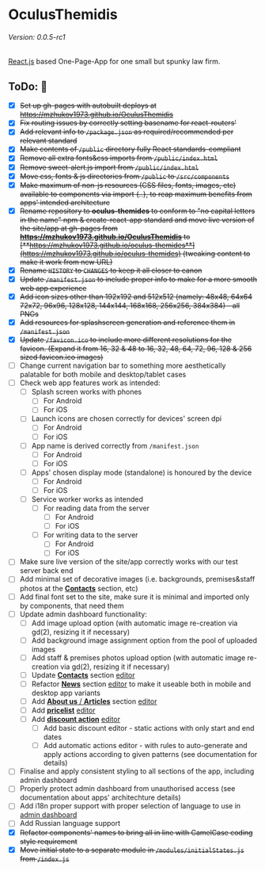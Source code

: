 # OculusThemidis
###### Version: 0.0.5-rc1

[React.js](https://facebook.github.io/react/) based One-Page-App for one small but spunky law firm.

## ToDo: :calendar:
- [x] ~~Set up gh-pages with autobuilt deploys at https://mzhukov1973.github.io/OculusThemidis~~
- [x] ~~Fix routing issues by correctly setting basename for react-routers' <BrowserRouter>~~
- [x] ~~Add relevant info to `/package.json` as required/recommended per relevant standard~~
- [x] ~~Make contents of `/public` directory fully React standards-compliant~~
- [x] ~~Remove all extra fonts&css imports from `/public/index.html`~~
- [x] ~~Remove sweet-alert.js import from `/public/index.html`~~
- [x] ~~Move css, fonts & js directories from `/public` to `/src/components`~~
- [x] ~~Make maximum of non-js resources (CSS files, fonts, images, etc) available to components via import {..}, to reap maximum benefits from apps' intended architecture~~
- [x] ~~Rename repository to **oculus-themides** to conform to "no capital letters in the name" npm & create-react-app standard and move live version of the site/app at gh-pages from **https://mzhukov1973.github.io/OculusThemidis** to [**https://mzhukov1973.github.io/oculus-themides**](https://mzhukov1973.github.io/oculus-themides) (tweaking content to make it work from new URL)~~
- [x] ~~Rename `HISTORY` to `CHANGES` to keep it all closer to canon~~
- [x] ~~Update `/manifest.json` to include proper info to make for a more smooth web app experience~~
- [x] ~~Add icon sizes other than 192x192 and 512x512 (namely: 48x48, 64x64 72x72, 96x96, 128x128, 144x144, 168x168, 256x256, 384x384) - all PNGs~~
- [x] ~~Add resources for splashscreen generation and reference them in `/manifest.json`~~
- [x] ~~Update `/favicon.ico` to include more different resolutions for the favicon. (Expand it from 16, 32 & 48 to 16, 32, 48, 64, 72, 96, 128 & 256 sized favicon.ico images)~~
- [ ] Change current navigation bar to something more aesthetically palatable for both mobile and desktop/tablet cases
- [ ] Check web app features work as intended:
   - [ ] Splash screen works with phones
      - [ ] For Android
      - [ ] For iOS
   - [ ] Launch icons are chosen correctly for devices' screen dpi
      - [ ] For Android
      - [ ] For iOS
   - [ ] App name is derived correctly from `/manifest.json`
      - [ ] For Android
      - [ ] For iOS
   - [ ] Apps' chosen display mode (standalone) is honoured by the device
      - [ ] For Android
      - [ ] For iOS
   - [ ] Service worker works as intended
      - [ ] For reading data from the server
         - [ ] For Android
         - [ ] For iOS
      - [ ] For writing data to the server
         - [ ] For Android
         - [ ] For iOS
- [ ] Make sure live version of the site/app correctly works with our test server back end
- [ ] Add minimal set of decorative images (i.e. backgrounds, premises&staff photos at the [**Contacts**](https://mzhukov1973.github.io/oculus-themides/contacts) section, etc)
- [ ] Add final font set to the site, make sure it is minimal and imported only by components, that need them
- [ ] Update admin dashboard functionality:
   - [ ] Add image upload option (with automatic image re-creation via gd(2), resizing it if necessary)
   - [ ] Add background image assignment option from the pool of uploaded images
   - [ ] Add staff & premises photos upload option (with automatic image re-creation via gd(2), resizing it if necessary)
   - [ ] Update [**Contacts**](https://mzhukov1973.github.io/oculus-themides/contacts) section [editor](https://mzhukov1973.github.io/oculus-themides/contacts)
   - [ ] Refactor [**News**](https://mzhukov1973.github.io/oculus-themides/news) section [editor](https://mzhukov1973.github.io/oculus-themides/news) to make it useable both in mobile and desktop app variants
   - [ ] Add [**About us** / **Articles**](https://mzhukov1973.github.io/oculus-themides/about) section [editor](https://mzhukov1973.github.io/oculus-themides/adm/about)
   - [ ] Add [**pricelist**](https://mzhukov1973.github.io/oculus-themides/price) [editor](https://mzhukov1973.github.io/oculus-themides/adm/price)
   - [ ] Add [**discount action**](https://mzhukov1973.github.io/oculus-themides/sale) [editor](https://mzhukov1973.github.io/oculus-themides/adm/sale)
      - [ ] Add basic discount editor - static actions with only start and end dates
      - [ ] Add automatic actions editor - with rules to auto-generate and apply actions according to given patterns (see documentation for details)
- [ ] Finalise and apply consistent styling to all sections of the app, including admin dashboard
- [ ] Properly protect admin dashboard from unauthorised access (see documentation about apps' architechture details)
- [ ] Add i18n proper support with proper selection of language to use in [admin dashboard](https://mzhukov1973.github.io/oculus-themides/adm)
- [ ] Add Russian language support
- [x] ~~Refactor components' names to bring all in line with CamelCase coding style requirement~~
- [x] ~~Move initial state to a separate module in `/modules/initialStates.js` from `/index.js`~~
